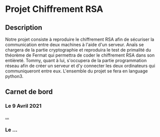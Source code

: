 # Projet Chiffrement RSA

## Description

Notre projet consiste à reproduire le chiffrement RSA afin de sécuriser la communication entre deux machines à l'aide d'un serveur. Anaïs se chargera de la partie cryptographie et reproduira le test de primalité du théorème de Fermat qui permettra de coder le chiffrement RSA dans son entièreté. Tommy, quant à lui, s'occupera de la partie programmation réseau afin de créer un serveur et d'y connecter les deux ordinateurs qui communiqueront entre eux. L'ensemble du projet se fera en language python3.

## Carnet de bord

### Le 9 Avril 2021
[...](...)
### Le ...
